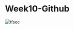 # Week10-Github


[![tfsec](https://github.com/Harmandeepghumman/Week10-Github/actions/workflows/tfsec.yml/badge.svg)](https://github.com/Harmandeepghumman/Week10-Github/actions/workflows/tfsec.yml)
